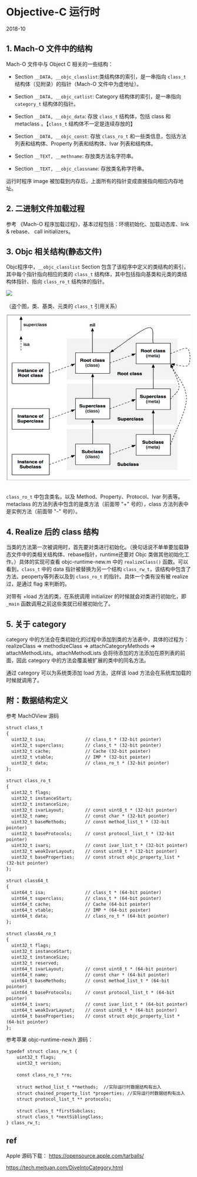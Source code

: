 # Objective-C 运行时

2018-10

## 1. Mach-O 文件中的结构

Mach-O 文件中与 Object C 相关的一些结构：

- Section `__DATA, __objc_classlist`:类结构体的索引，是一串指向 `class_t` 结构体（见附录）的指针（Mach-O 文件中为虚地址）。

- Section `__DATA, __objc_catlist`: Category 结构体的索引，是一串指向 `category_t` 结构体的指针。

- Section `__DATA, __objc_data`: 存放 `class_t` 结构体，包括 class 和 metaclass 。【`class_t` 结构体不一定是连续存放的】

- Section `__DATA, __objc_const`: 存放 `class_ro_t` 和一些类信息，包括方法列表和结构体、Property 列表和结构体、Ivar 列表和结构体。

- Section `__TEXT, __methname`: 存放类方法名字符串。

- Section `__TEXT, __objc_classname`: 存放类名称字符串。

运行时程序 image 被加载到内存后，上面所有的指针变成直接指向相应内存地址。

## 2. 二进制文件加载过程

参考 《Mach-O 程序加载过程》，基本过程包括：环境初始化、加载动态库、link & rebase、 call initializers。

## 3. Objc 相关结构(静态文件)

Objc程序中，`__objc_classlist` Section 包含了该程序中定义的类结构的索引，其中每个指针指向相应的类的 `class_t` 结构体，其中包括指向基类和元类的类结构体指针、指向 `class_ro_t` 结构体的指针。

![](xxx.png)

（盗个图，类、基类、元类的 `class_t` 引用关系）

<center>
<img src="Objc_class_relation.png" width=500 height=450/>
</center>
</br>

`class_ro_t` 中包含类名，以及 Method、Property、Protocol、Ivar 列表等。metaclass 的方法列表中包含的是类方法（前面带 "+" 号的），class 方法列表中是实例方法（前面带 "-" 号的）。


## 4. Realize 后的 class 结构

当类的方法第一次被调用时，首先要对类进行初始化。（换句话说不单单要加载静态文件中的类相关结构体、rebase指针，runtime还要对 Objc 类做其他初始化工作。）具体的实现可查看 objc-runtime-new.m 中的 `realizeClass()` 函数。可以看到，`class_t` 中的 data 指针被替换为另一个结构 `class_rw_t`，该结构中包含了方法、peoperty等列表以及到  `class_ro_t` 的指针。具体一个类有没有被 realize 过，是通过 flag 来判断的。

对带有 +load 方法的类，在系统调用 initializer 的时候就会对类进行初始化，即 `_main` 函数调用之前这些类就已经被初始化了。


## 5. 关于 category

category 中的方法会在类初始化的过程中添加到类的方法表中，具体的过程为：realizeClass => methodizeClass => attachCategoryMethods => attachMethodLists。attachMethodLists 会将待添加的方法添加在原列表的前面，因此 category 中的方法会覆盖被扩展的类中的同名方法。

通过 category 可以为系统类添加 load 方法，这样该 load 方法会在系统库加载的时候就调用了。

## 附：数据结构定义

参考 MachOView 源码

```ObjC
struct class_t
{
  uint32_t isa;               // class_t * (32-bit pointer)
  uint32_t superclass;        // class_t * (32-bit pointer)
  uint32_t cache;             // Cache (32-bit pointer)
  uint32_t vtable;            // IMP * (32-bit pointer)
  uint32_t data;              // class_ro_t * (32-bit pointer)
};

struct class_ro_t
{
  uint32_t flags;
  uint32_t instanceStart;
  uint32_t instanceSize;
  uint32_t ivarLayout;        // const uint8_t * (32-bit pointer)
  uint32_t name;              // const char * (32-bit pointer)
  uint32_t baseMethods;       // const method_list_t * (32-bit pointer)
  uint32_t baseProtocols;     // const protocol_list_t * (32-bit pointer)
  uint32_t ivars;             // const ivar_list_t * (32-bit pointer)
  uint32_t weakIvarLayout;    // const uint8_t * (32-bit pointer)
  uint32_t baseProperties;    // const struct objc_property_list * (32-bit pointer)
};

struct class64_t
{
  uint64_t isa;               // class_t * (64-bit pointer)
  uint64_t superclass;        // class_t * (64-bit pointer)
  uint64_t cache;             // Cache (64-bit pointer)
  uint64_t vtable;            // IMP * (64-bit pointer)
  uint64_t data;              // class_ro_t * (64-bit pointer)
};

struct class64_ro_t
{
  uint32_t flags;
  uint32_t instanceStart;
  uint32_t instanceSize;
  uint32_t reserved;
  uint64_t ivarLayout;        // const uint8_t * (64-bit pointer)
  uint64_t name;              // const char * (64-bit pointer)
  uint64_t baseMethods;       // const method_list_t * (64-bit pointer)
  uint64_t baseProtocols;     // const protocol_list_t * (64-bit pointer)
  uint64_t ivars;             // const ivar_list_t * (64-bit pointer)
  uint64_t weakIvarLayout;    // const uint8_t * (64-bit pointer)
  uint64_t baseProperties;    // const struct objc_property_list * (64-bit pointer)
};
```

参考苹果 objc-runtime-new.h 源码：

```ObjC
typedef struct class_rw_t {
    uint32_t flags;
    uint32_t version;

    const class_ro_t *ro;

    struct method_list_t **methods;  //实际运行时数据结构有出入
    struct chained_property_list *properties; //实际运行时数据结构有出入
    struct protocol_list_t ** protocols;

    struct class_t *firstSubclass;
    struct class_t *nextSiblingClass;
} class_rw_t;
```

## ref

Apple 源码下载： https://opensource.apple.com/tarballs/

https://tech.meituan.com/DiveIntoCategory.html

</br></br>
